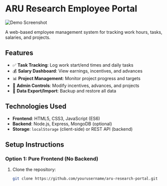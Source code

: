 # ARU Research Employee Portal

![Demo Screenshot](./screenshot.png) <!-- Add a screenshot if available -->

A web-based employee management system for tracking work hours, tasks, salaries, and projects.

## Features

- ✅ **Task Tracking**: Log work start/end times and daily tasks
- 💰 **Salary Dashboard**: View earnings, incentives, and advances
- 📊 **Project Management**: Monitor project progress and targets
- 🔐 **Admin Controls**: Modify incentives, advances, and projects
- 📁 **Data Export/Import**: Backup and restore all data

## Technologies Used

- **Frontend**: HTML5, CSS3, JavaScript (ES6)
- **Backend**: Node.js, Express, MongoDB (optional)
- **Storage**: `localStorage` (client-side) or REST API (backend)

## Setup Instructions

### Option 1: Pure Frontend (No Backend)
1. Clone the repository:
   ```bash
   git clone https://github.com/yourusername/aru-research-portal.git
